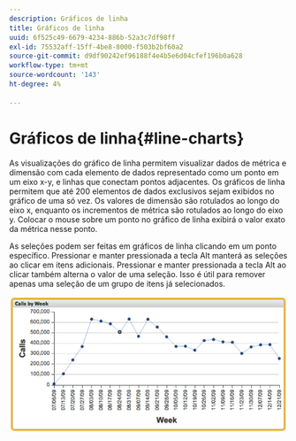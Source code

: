 ```yaml
---
description: Gráficos de linha
title: Gráficos de linha
uuid: 6f525c49-6679-4234-886b-52a3c7df98ff
exl-id: 75532aff-15ff-4be8-8000-f503b2bf60a2
source-git-commit: d9df90242ef96188f4e4b5e6d04cfef196b0a628
workflow-type: tm+mt
source-wordcount: '143'
ht-degree: 4%

---
```


# Gráficos de linha{#line-charts}

As visualizações do gráfico de linha permitem visualizar dados de métrica e dimensão com cada elemento de dados representado como um ponto em um eixo x-y, e linhas que conectam pontos adjacentes. Os gráficos de linha permitem que até 200 elementos de dados exclusivos sejam exibidos no gráfico de uma só vez. Os valores de dimensão são rotulados ao longo do eixo x, enquanto os incrementos de métrica são rotulados ao longo do eixo y. Colocar o mouse sobre um ponto no gráfico de linha exibirá o valor exato da métrica nesse ponto.

As seleções podem ser feitas em gráficos de linha clicando em um ponto específico. Pressionar e manter pressionada a tecla Alt manterá as seleções ao clicar em itens adicionais. Pressionar e manter pressionada a tecla Alt ao clicar também alterna o valor de uma seleção. Isso é útil para remover apenas uma seleção de um grupo de itens já selecionados.

![](assets/line_chart.png)
